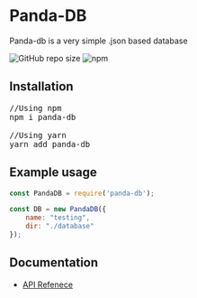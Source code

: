 # Panda-DB

 Panda-db is a very simple .json based database

![GitHub repo size](https://img.shields.io/github/repo-size/PandaDriver156/panda-db?label=Repository%20Size&logo=github)
![npm](https://img.shields.io/npm/dt/panda-db?label=Downloads&logo=npm)

## Installation

<pre>
//Using npm
npm i panda-db

//Using yarn
yarn add panda-db
</pre>

## Example usage

```js
const PandaDB = require('panda-db');

const DB = new PandaDB({
    name: "testing",
    dir: "./database"
});
```

## Documentation

 * [API Refenece](./docs/api.md)